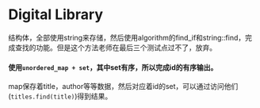 # Digital Library

结构体，全部使用string来存储，然后使用algorithm的find_if和string::find，完成查找的功能。但是这个方法老师在最后三个测试点过不了，放弃。

#### 使用`unordered_map + set`，其中set有序，所以完成id的有序输出。

map保存着title，author等等数据，然后对应着id的set，可以通过访问他们(`titles.find(title)`)得到结果。